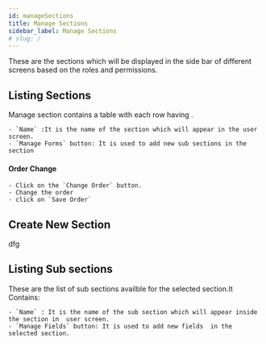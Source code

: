 ```yaml
---
id: manageSections
title: Manage Sections
sidebar_label: Manage Sections
# slug: /
---
```


These are the sections which will be displayed in the side bar of different screens based on the roles and permissions.

## Listing Sections

Manage section contains a table with each row having .

    - `Name` :It is the name of the section which will appear in the user screen.
    - `Manage Forms` button: It is used to add new sub sections in the section

#### Order Change

    - Click on the `Change Order` button.
    - Change the order
    - click on `Save Order`

## Create New Section

dfg

## Listing Sub sections

These are the list of sub sections availble for the selected section.It Contains:

    - `Name` : It is the name of the sub section which will appear inside the section in  user screen.
    - `Manage Fields` button: It is used to add new fields  in the selected section.
